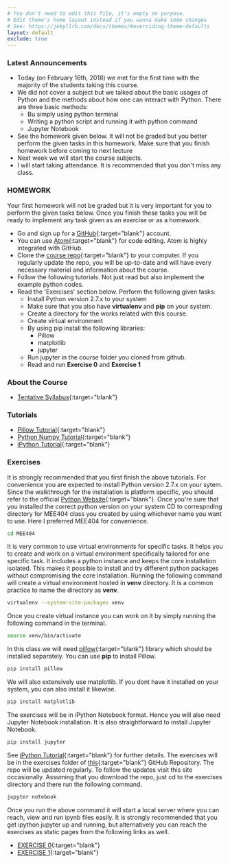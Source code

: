 ```yaml
---
# You don't need to edit this file, it's empty on purpose.
# Edit theme's home layout instead if you wanna make some changes
# See: https://jekyllrb.com/docs/themes/#overriding-theme-defaults
layout: default
exclude: true
---
```

### **Latest Announcements**
- Today (on February 16th, 2018) we met for the first time with the majority of the students taking this course.
- We did not cover a subject but we talked about the basic usages of Python and the methods about how one can interact with Python. There are three basic methods:
  - Bu simply using python terminal
  - Writing a python script and running it with python command
  - Jupyter Notebook
- See the homework given below. It will not be graded but you better perform the given tasks in this homework. Make sure that you finish homework before coming to next lecture
- Next week we will start the course subjects.
- I will start taking attendance. It is recommended that you don't miss any class.

### **HOMEWORK**

Your first homework will not be graded but it is very important for you to perform the given tasks below. Once you finish these tasks you will be ready to implement any task given as an exercise or as a homework.

- Go and sign up for a [GitHub](https://github.com){:target="blank"} account.
- You can use [Atom](https://atom.io){:target="blank"} for code editing. Atom is highly integrated with GitHub.
- Clone the [course repo](https://github.com/mee404/mee404.github.io){:target="blank"}  to your computer. If you regularly update the repo, you will be up-to-date and will have every necessary material and information about the course.
- Follow the following tutorials. Not just read but also implement the example python codes.
- Read the 'Exercises' section below. Perform the following given tasks:
  - Install Python version 2.7.x to your system
  - Make sure that you also have **virtualenv** and **pip** on your system.
  - Create a directory for the works related with this course.
  - Create virtual environment
  - By using pip install the following libraries:
    - Pillow
    - matplotlib
    - jupyter
  - Run jupyter in the course folder you cloned from github.
  - Read and run **Exercise 0** and **Exercise 1**

### **About the Course**
- [Tentative Syllabus](syllabus/){:target="blank"}

### **Tutorials**
- [Pillow Tutorial](/tutorials/pillow-tutorial/){:target="blank"}
- [Python Numpy Tutorial](/tutorials/python-numpy-tutorial/){:target="blank"}
- [iPython Tutorial](/tutorials/ipython-tutorial/){:target="blank"}

### **Exercises**

It is strongly recommended that you first finish the above tutorials. For convenience you are expected to install Python version 2.7.x on your sytem. Since the walkthrough for the installation is platform specific, you should refer to the official [Python Website](https://www.python.org){:target="blank"}. Once you're sure that you installed the correct python version on your system CD to correspnding directory for MEE404 class you created by using whichever name you want to use. Here I preferred MEE404 for convenience.
```sh
cd MEE404
```
It is very common to use virtual environments for specific tasks. It helps you to create and work on a virtual environment specifically tailored for one specific task. It includes a python instance and keeps the core installation isolated. This makes it possible to install and try different python packages without compromising the core installation. Running the following command will create a virtual environment hosted in **venv** directory. It is a common practice to name the directory as **venv**.

```sh
virtualenv --system-site-packages venv
```
Once you create virtual instance you can work on it by simply running the following command in the terminal.
```sh
source venv/bin/activate
```
In this class we will need [pillow](https://pillow.readthedocs.io/en/latest/installation.html){:target="blank"} library which should be installed separately. You can use **pip** to install Pillow.
```sh
pip install pillow
```
We will also extensively use matplotlib. If you dont have it installed on your system, you can also install it likewise.
```sh
pip install matplotlib
```
The exercises will be in iPython Notebook format. Hence you will also need Jupyter Notebook installation. It is also straightforward to install Jupyter Notebook.
```sh
pip install jupyter
```
See [iPython Tutorial](/tutorials/ipython-tutorial/){:target="blank"} for further details. The exercises will be in the exercises folder of [this](https://github.com/mee404/mee404.github.io){:target="blank"}  GitHub Repository. The repo will be updated regularly. To follow the updates visit this site occasionally. Assuming that you download the repo, just cd to the exercises directory and there run the following command.
```sh
jupyter notebook
```
Once you run the above command it will start a local server where you can reach, view and run ipynb files easily. It is strongly recommended that you get ipython jupyter up and running, but alternatively you can reach the exercises as static pages from the following links as well.

- [EXERCISE 0](/exercises/exercise00){:target="blank"}
- [EXERCISE 1](/exercises/exercise01){:target="blank"}
